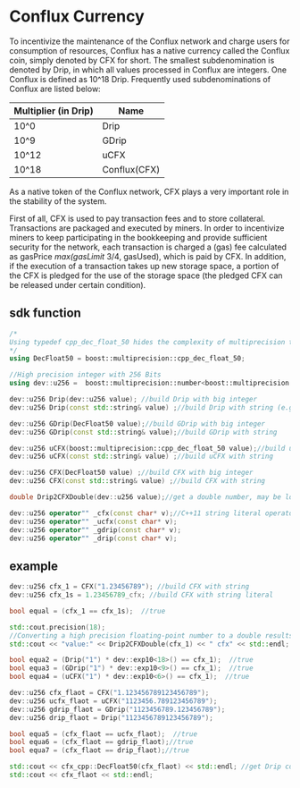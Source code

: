 # Conflux Currency 

To incentivize the maintenance of the Conflux network and charge users for consumption of resources, Conflux has a native currency called the Conflux coin, simply denoted by CFX for short. The smallest subdenomination is denoted by Drip, in which all values processed in Conflux are integers. One Conflux is defined as 10^18 Drip. Frequently used subdenominations of Conflux are listed below:

| Multiplier (in Drip) | Name         |
| -------------------- | ------------ |
| 10^0                 | Drip         |
| 10^9                 | GDrip        |
| 10^12                | uCFX         |
| 10^18                | Conflux(CFX) |

As a native token of the Conflux network, CFX plays a very important role in the stability of the system.

First of all, CFX is used to pay transaction fees and to store collateral. Transactions are packaged and executed by miners. In order to incentivize miners to keep participating in the bookkeeping and provide sufficient security for the network, each transaction is charged a (gas) fee calculated as gasPrice *max(gasLimit* 3/4, gasUsed), which is paid by CFX. In addition, if the execution of a transaction takes up new storage space, a portion of the CFX is pledged for the use of the storage space (the pledged CFX can be released under certain condition).



## sdk function
```cpp
/*
Using typedef cpp_dec_float_50 hides the complexity of multiprecision to allow us to define variables with 50 decimal digit precision just like built-in double.
*/
using DecFloat50 = boost::multiprecision::cpp_dec_float_50;

//High precision integer with 256 Bits
using dev::u256 =  boost::multiprecision::number<boost::multiprecision::cpp_int_backend<256, 256, boost::multiprecision::unsigned_magnitude, boost::multiprecision::unchecked, void>>;

dev::u256 Drip(dev::u256 value); //build Drip with big integer
dev::u256 Drip(const std::string& value) ;//build Drip with string (e.g. "12345")

dev::u256 GDrip(DecFloat50 value);//build GDrip with big integer
dev::u256 GDrip(const std::string& value);//build GDrip with string 

dev::u256 uCFX(boost::multiprecision::cpp_dec_float_50 value);//build uCFX with big integer
dev::u256 uCFX(const std::string& value) ;//build uCFX with string 

dev::u256 CFX(DecFloat50 value) ;//build CFX with big integer
dev::u256 CFX(const std::string& value) ;//build CFX with string 

double Drip2CFXDouble(dev::u256 value);//get a double number, may be loss of accuracy

dev::u256 operator"" _cfx(const char* v);//C++11 string literal operator
dev::u256 operator"" _ucfx(const char* v);
dev::u256 operator"" _gdrip(const char* v);
dev::u256 operator"" _drip(const char* v);
```

## example
```cpp
dev::u256 cfx_1 = CFX("1.23456789"); //build CFX with string 
dev::u256 cfx_1s = 1.23456789_cfx; //build CFX with string literal

bool equal = (cfx_1 == cfx_1s);  //true

std::cout.precision(18);
//Converting a high precision floating-point number to a double results in a loss of precision
std::cout << "value:" << Drip2CFXDouble(cfx_1) << " cfx" << std::endl; 

bool equa2 = (Drip("1") * dev::exp10<18>() == cfx_1);  //true
bool equa3 = (GDrip("1") * dev::exp10<9>() == cfx_1);  //true
bool equa4 = (uCFX("1") * dev::exp10<6>() == cfx_1);  //true

dev::u256 cfx_flaot = CFX("1.123456789123456789");
dev::u256 ucfx_flaot = uCFX("1123456.789123456789");
dev::u256 gdrip_flaot = GDrip("1123456789.123456789");
dev::u256 drip_flaot = Drip("1123456789123456789");

bool equa5 = (cfx_flaot == ucfx_flaot);  //true
bool equa6 = (cfx_flaot == gdrip_flaot);//true
bool equa7 = (cfx_flaot == drip_flaot);//true

std::cout << cfx_cpp::DecFloat50(cfx_flaot) << std::endl; //get Drip count
std::cout << cfx_flaot << std::endl;
```
